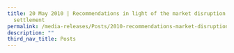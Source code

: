 ```yaml
---
title: 20 May 2010 | Recommendations in light of the market disruption on THB
  settlement
permalink: /media-releases/Posts/2010-recommendations-market-disruption-thb-settlement/
description: ""
third_nav_title: Posts
---
```

